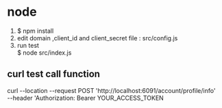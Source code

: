 # node
1. $ npm install
2. edit domain ,client_id and client_secret  file : src/config.js
3. run test    
   $ node src/index.js
   
## curl test call function
curl --location --request POST 'http://localhost:6091/account/profile/info' \
--header 'Authorization: Bearer YOUR_ACCESS_TOKEN
